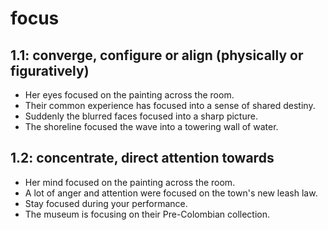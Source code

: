 # focus
## 1.1: converge, configure or align (physically or figuratively)

  *  Her eyes focused on the painting across the room.
  *  Their common experience has focused into a sense of shared destiny.
  *  Suddenly the blurred faces focused into a sharp picture.
  *  The shoreline focused the wave into a towering wall of water.

## 1.2: concentrate, direct attention towards

  *  Her mind focused on the painting across the room.
  *  A lot of anger and attention were focused on the town's new leash law.
  *  Stay focused during your performance.
  *  The museum is focusing on their Pre-Colombian collection.
